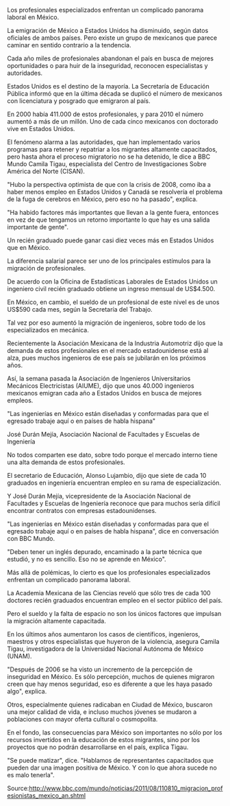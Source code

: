 Los profesionales especializados enfrentan un complicado panorama laboral en México.

La emigración de México a Estados Unidos ha disminuido, según datos oficiales de ambos países. Pero existe un grupo de mexicanos que parece caminar en sentido contrario a la tendencia.

Cada año miles de profesionales abandonan el país en busca de mejores oportunidades o para huir de la inseguridad, reconocen especialistas y autoridades.

Estados Unidos es el destino de la mayoría. La Secretaría de Educación Pública informó que en la última década se duplicó el número de mexicanos con licenciatura y posgrado que emigraron al país.

En 2000 había 411.000 de estos profesionales, y para 2010 el número aumentó a más de un millón. Uno de cada cinco mexicanos con doctorado vive en Estados Unidos.

El fenómeno alarma a las autoridades, que han implementado varios programas para retener y repatriar a los migrantes altamente capacitados, pero hasta ahora el proceso migratorio no se ha detenido, le dice a BBC Mundo Camila Tigau, especialista del Centro de Investigaciones Sobre América del Norte (CISAN).

"Hubo la perspectiva optimista de que con la crisis de 2008, como iba a haber menos empleo en Estados Unidos y Canadá se resolvería el problema de la fuga de cerebros en México, pero eso no ha pasado", explica.

"Ha habido factores más importantes que llevan a la gente fuera, entonces en vez de que tengamos un retorno importante lo que hay es una salida importante de gente".

Un recién graduado puede ganar casi diez veces más en Estados Unidos que en México.

La diferencia salarial parece ser uno de los principales estímulos para la migración de profesionales.

De acuerdo con la Oficina de Estadísticas Laborales de Estados Unidos un ingeniero civil recién graduado obtiene un ingreso mensual de US$4.500.

En México, en cambio, el sueldo de un profesional de este nivel es de unos US$590 cada mes, según la Secretaría del Trabajo.

Tal vez por eso aumentó la migración de ingenieros, sobre todo de los especializados en mecánica.

Recientemente la Asociación Mexicana de la Industria Automotriz dijo que la demanda de estos profesionales en el mercado estadounidense está al alza, pues muchos ingenieros de ese país se jubilarán en los próximos años.

Así, la semana pasada la Asociación de Ingenieros Universitarios Mecánicos Electricistas (AIUME), dijo que unos 40.000 ingenieros mexicanos emigran cada año a Estados Unidos en busca de mejores empleos.

"Las ingenierías en México están diseñadas y conformadas para que el egresado trabaje aquí o en países de habla hispana"

José Durán Mejía, Asociación Nacional de Facultades y Escuelas de Ingeniería

No todos comparten ese dato, sobre todo porque el mercado interno tiene una alta demanda de estos profesionales.

El secretario de Educación, Alonso Lujambio, dijo que siete de cada 10 graduados en ingeniería encuentran empleo en su rama de especialización.

Y José Durán Mejía, vicepresidente de la Asociación Nacional de Facultades y Escuelas de Ingeniería reconoce que para muchos sería difícil encontrar contratos con empresas estadounidenses.

"Las ingenierías en México están diseñadas y conformadas para que el egresado trabaje aquí o en países de habla hispana", dice en conversación con BBC Mundo.

"Deben tener un inglés depurado, encaminado a la parte técnica que estudió, y no es sencillo. Eso no se aprende en México".

Más allá de polémicas, lo cierto es que los profesionales especializados enfrentan un complicado panorama laboral.

La Academia Mexicana de las Ciencias reveló que sólo tres de cada 100 doctores recién graduados encuentran empleo en el sector público del país.

Pero el sueldo y la falta de espacio no son los únicos factores que impulsan la migración altamente capacitada.

En los últimos años aumentaron los casos de científicos, ingenieros, maestros y otros especialistas que huyeron de la violencia, asegura Camila Tigau, investigadora de la Universidad Nacional Autónoma de México (UNAM).

"Después de 2006 se ha visto un incremento de la percepción de inseguridad en México. Es sólo percepción, muchos de quienes migraron creen que hay menos seguridad, eso es diferente a que les haya pasado algo", explica.

Otros, especialmente quienes radicaban en Ciudad de México, buscaron una mejor calidad de vida, e incluso muchos jóvenes se mudaron a poblaciones con mayor oferta cultural o cosmopolita.

En el fondo, las consecuencias para México son importantes no sólo por los recursos invertidos en la educación de estos migrantes, sino por los proyectos que no podrán desarrollarse en el país, explica Tigau.

"Se puede matizar", dice. "Hablamos de representantes capacitados que pueden dar una imagen positiva de México. Y con lo que ahora sucede no es malo tenerla".

Source:http://www.bbc.com/mundo/noticias/2011/08/110810_migracion_profesionistas_mexico_an.shtml
